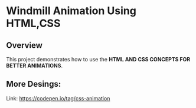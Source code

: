 # Windmill Animation Using HTML,CSS 

## Overview

This project demonstrates how to use the **HTML AND CSS CONCEPTS FOR BETTER ANIMATIONS**.

## More Desings: 
Link: https://codepen.io/tag/css-animation
